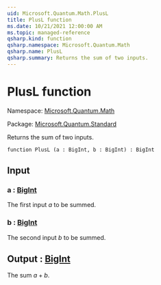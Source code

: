 ```yaml
---
uid: Microsoft.Quantum.Math.PlusL
title: PlusL function
ms.date: 10/21/2021 12:00:00 AM
ms.topic: managed-reference
qsharp.kind: function
qsharp.namespace: Microsoft.Quantum.Math
qsharp.name: PlusL
qsharp.summary: Returns the sum of two inputs.
---
```


# PlusL function

Namespace: [Microsoft.Quantum.Math](xref:Microsoft.Quantum.Math)

Package: [Microsoft.Quantum.Standard](https://nuget.org/packages/Microsoft.Quantum.Standard)


Returns the sum of two inputs.

```qsharp
function PlusL (a : BigInt, b : BigInt) : BigInt
```


## Input

### a : [BigInt](xref:microsoft.quantum.qsharp.valueliterals#bigint-literals)

The first input $a$ to be summed.


### b : [BigInt](xref:microsoft.quantum.qsharp.valueliterals#bigint-literals)

The second input $b$ to be summed.



## Output : [BigInt](xref:microsoft.quantum.qsharp.valueliterals#bigint-literals)

The sum $a + b$.